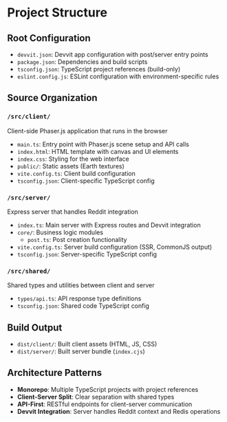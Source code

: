 # Project Structure

## Root Configuration

- `devvit.json`: Devvit app configuration with post/server entry points
- `package.json`: Dependencies and build scripts
- `tsconfig.json`: TypeScript project references (build-only)
- `eslint.config.js`: ESLint configuration with environment-specific rules

## Source Organization

### `/src/client/`

Client-side Phaser.js application that runs in the browser

- `main.ts`: Entry point with Phaser.js scene setup and API calls
- `index.html`: HTML template with canvas and UI elements
- `index.css`: Styling for the web interface
- `public/`: Static assets (Earth textures)
- `vite.config.ts`: Client build configuration
- `tsconfig.json`: Client-specific TypeScript config

### `/src/server/`

Express server that handles Reddit integration

- `index.ts`: Main server with Express routes and Devvit integration
- `core/`: Business logic modules
  - `post.ts`: Post creation functionality
- `vite.config.ts`: Server build configuration (SSR, CommonJS output)
- `tsconfig.json`: Server-specific TypeScript config

### `/src/shared/`

Shared types and utilities between client and server

- `types/api.ts`: API response type definitions
- `tsconfig.json`: Shared code TypeScript config

## Build Output

- `dist/client/`: Built client assets (HTML, JS, CSS)
- `dist/server/`: Built server bundle (`index.cjs`)

## Architecture Patterns

- **Monorepo**: Multiple TypeScript projects with project references
- **Client-Server Split**: Clear separation with shared types
- **API-First**: RESTful endpoints for client-server communication
- **Devvit Integration**: Server handles Reddit context and Redis operations
